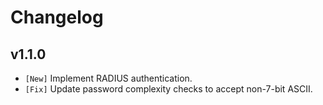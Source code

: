 # Changelog

## v1.1.0

* `[New]` Implement RADIUS authentication.
* `[Fix]` Update password complexity checks to accept non-7-bit ASCII.
